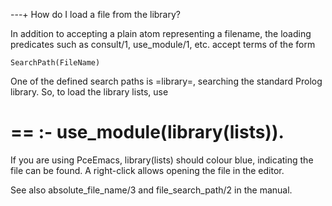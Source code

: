 ---+ How do I load a file from the library?

In addition to accepting a plain atom representing a filename, the
loading predicates such as consult/1, use_module/1, etc. accept terms of
the form

    SearchPath(FileName)

One of the defined search paths is =library=, searching the standard
Prolog library. So, to load the library lists, use

==
:- use_module(library(lists)).
==

If you are using PceEmacs, library(lists) should colour blue, indicating
the file can be found. A right-click allows opening the file in the
editor.

See also absolute_file_name/3 and file_search_path/2 in the manual.
